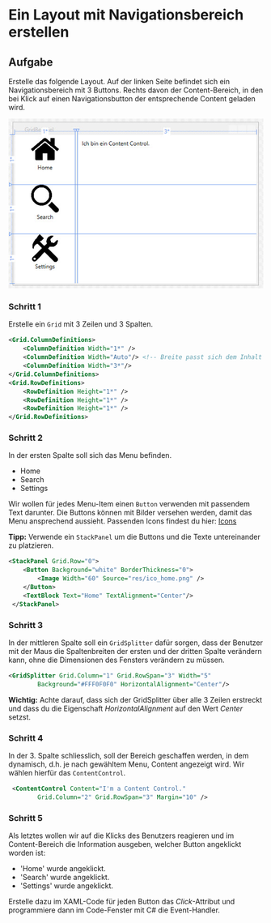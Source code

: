 # Ein Layout mit Navigationsbereich erstellen 

## Aufgabe

Erstelle das folgende Layout. Auf der linken Seite befindet sich ein Navigationsbereich mit 3 Buttons. Rechts davon der Content-Bereich, in den bei Klick auf einen Navigationsbutton der entsprechende Content geladen wird. 

![Bild 1](res/01.jpg)

### Schritt 1

Erstelle ein `Grid` mit 3 Zeilen und 3 Spalten.

```xml 
<Grid.ColumnDefinitions>
    <ColumnDefinition Width="1*" />
    <ColumnDefinition Width="Auto"/> <!-- Breite passt sich dem Inhalt an-->
    <ColumnDefinition Width="3*"/>
</Grid.ColumnDefinitions>
<Grid.RowDefinitions>
    <RowDefinition Height="1*" />
    <RowDefinition Height="1*" />
    <RowDefinition Height="1*" />
</Grid.RowDefinitions>
```

### Schritt 2

In der ersten Spalte soll sich das Menu befinden. 

* Home 
* Search
* Settings 

Wir wollen für jedes Menu-Item einen `Button` verwenden mit passendem Text darunter. Die Buttons können mit Bilder versehen werden, damit das Menu ansprechend aussieht. Passenden Icons findest du hier:  [Icons](https://de.freepik.com/freie-ikonen/schnittstelle)

**Tipp:** Verwende ein `StackPanel` um die Buttons und die Texte untereinander zu platzieren. 

```xml
<StackPanel Grid.Row="0">
    <Button Background="white" BorderThickness="0">
        <Image Width="60" Source="res/ico_home.png" />
    </Button> 
    <TextBlock Text="Home" TextAlignment="Center"/>
 </StackPanel>
```

### Schritt 3 

In der mittleren Spalte soll ein `GridSplitter` dafür sorgen, dass der Benutzer mit der Maus die Spaltenbreiten der ersten und der dritten Spalte verändern kann, ohne die Dimensionen des Fensters verändern zu müssen.

```xml
<GridSplitter Grid.Column="1" Grid.RowSpan="3" Width="5" 
        Background="#FFF0F0F0" HorizontalAlignment="Center"/>
```

**Wichtig:** Achte darauf, dass sich der GridSplitter über alle 3 Zeilen erstreckt und dass du die Eigenschaft _HorizontalAlignment_ auf den Wert _Center_ setzst.

### Schritt 4 

In der 3. Spalte schliesslich, soll der Bereich geschaffen werden, in dem dynamisch, d.h. je nach gewähltem Menu, Content angezeigt wird. Wir wählen hierfür das `ContentControl`. 

```xml 
 <ContentControl Content="I'm a Content Control." 
        Grid.Column="2" Grid.RowSpan="3" Margin="10" />
```
### Schritt 5

Als letztes wollen wir auf die Klicks des Benutzers reagieren und im Content-Bereich die Information ausgeben, welcher Button angeklickt worden ist: 

* 'Home' wurde angeklickt.
* 'Search' wurde angeklickt.
* 'Settings' wurde angeklickt. 

Erstelle dazu im XAML-Code für jeden Button das _Click_-Attribut und programmiere dann im Code-Fenster mit C# die Event-Handler. 






